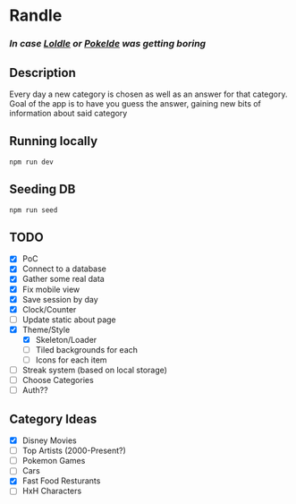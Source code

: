 # Randle

### _In case [Loldle](https://loldle.net/) or [Pokelde](https://pokedle.gg/) was getting boring_

## Description

Every day a new category is chosen as well as an answer for that category. Goal of the app is to have you guess the answer, gaining new bits of information about said category

## Running locally

```
npm run dev
```

## Seeding DB

```
npm run seed
```

## TODO

- [x] PoC
- [x] Connect to a database
- [x] Gather some real data
- [x] Fix mobile view
- [x] Save session by day
- [x] Clock/Counter
- [ ] Update static about page
- [x] Theme/Style
  - [x] Skeleton/Loader
  - [ ] Tiled backgrounds for each
  - [ ] Icons for each item
- [ ] Streak system (based on local storage)
- [ ] Choose Categories
- [ ] Auth??

## Category Ideas

- [x] Disney Movies
- [ ] Top Artists (2000-Present?)
- [ ] Pokemon Games
- [ ] Cars
- [x] Fast Food Resturants
- [ ] HxH Characters
